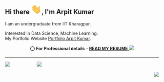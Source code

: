 <h2>Hi there <img src="https://raw.githubusercontent.com/ABSphreak/ABSphreak/master/gifs/Hi.gif" height="33px">, I'm Arpit Kumar</h2>
I am an undergraduate from IIT Kharagpur. 

Interested in Data Science, Machine Learning.<br>
My Portfolio Website [Portfolio Arpit Kumar](https://arpitkumar2004.github.io/data_science-portfolio-website-final/#/).
<div align="center">
⭕️ <b>For Professional details</b> - <a href=".pdf" target="_blank" type="application/pdf"><b>READ MY RESUME</b> <img width="22px" src="https://img.icons8.com/bubbles/344/resume.png"></a>
</div>

<hr>

<a href="https://github.com/arpitkumar2004">
<img height="160" src="https://github-readme-stats-eight-theta.vercel.app/api/top-langs/?username=arpitkumar2004&layout=compact&langs_count=8&theme=nightowl"/>
</a>
<a href="https://github.com/arpitkumar2004">
<img width="400" src="https://github-readme-stats-eight-theta.vercel.app/api?username=arpitkumar2004&show_icons=true&theme=nightowl&include_all_commits=true&count_private=true" align="right"/>
</a>

<br>
<p>
<a href="https://www.linkedin.com/in/arpit_kumar_shivam/">
  <img src="https://komarev.com/ghpvc/?username=arpitkumar2004&style=flat-square" align="right"/>
</a> 
</p>
